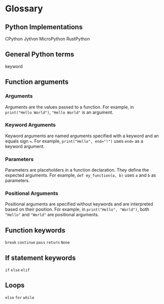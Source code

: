 # Glossary
## Python Implementations
CPython
Jython
MicroPython
RustPython

## General Python terms
keyword

## Function arguments
### Arguments
Arguments are the values passed to a function. For example, in `print("Hello World")`, `"Hello World"` is an argument.

### Keyword Arguments
Keyword arguments are named arguments specified with a keyword and an equals sign `=`. For example, `print("Hello", end="!")` uses `end=` as a keyword argument.

### Parameters
Parameters are placeholders in a function declaration. They define the expected arguments. For example, `def my_function(a, b)` uses `a` and `b` as parameters.

### Positional Arguments
Positional arguments are specified without keywords and are interpreted based on their position. For example, in `print("Hello", "World")`, both `"Hello"` and `"World"` are positional arguments.

## Function keywords
`break`
`continue`
`pass`
`return`
`None`

## If statement keywords
`if`
`else`
`elif`

## Loops
`else`
`for`
`while`